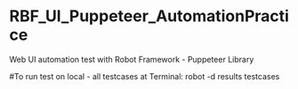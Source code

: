 # RBF_UI_Puppeteer_AutomationPractice
Web UI automation test with Robot Framework - Puppeteer Library

#To run test on local - all testcases
at Terminal:
robot -d results testcases